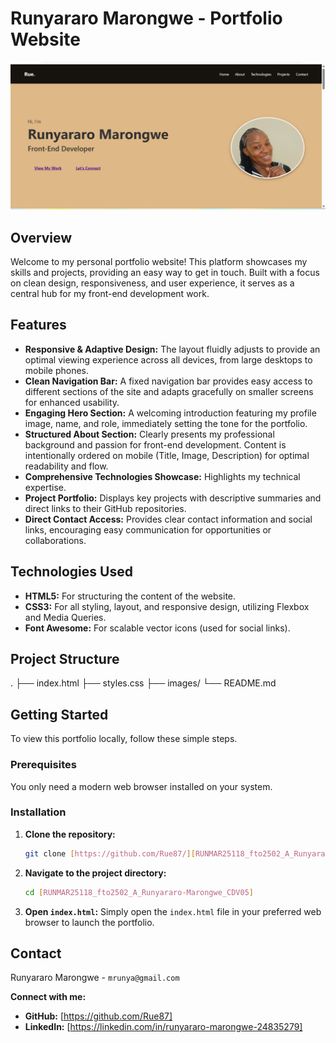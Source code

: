 # Runyararo Marongwe - Portfolio Website

![Portfolio Website Screenshot](images/my-website.jpg)


##  Overview

Welcome to my personal portfolio website! This platform showcases my skills and projects, providing an easy way to get in touch. Built with a focus on clean design, responsiveness, and user experience, it serves as a central hub for my front-end development work.


##  Features

* **Responsive & Adaptive Design:** The layout fluidly adjusts to provide an optimal viewing experience across all devices, from large desktops to mobile phones.
* **Clean Navigation Bar:** A fixed navigation bar provides easy access to different sections of the site and adapts gracefully on smaller screens for enhanced usability.
* **Engaging Hero Section:** A welcoming introduction featuring my profile image, name, and role, immediately setting the tone for the portfolio.
* **Structured About Section:** Clearly presents my professional background and passion for front-end development. Content is intentionally ordered on mobile (Title, Image, Description) for optimal readability and flow.
* **Comprehensive Technologies Showcase:** Highlights my technical expertise.
* **Project Portfolio:** Displays key projects with descriptive summaries and direct links to their GitHub repositories.
* **Direct Contact Access:** Provides clear contact information and social links, encouraging easy communication for opportunities or collaborations.


##  Technologies Used

* **HTML5:** For structuring the content of the website.
* **CSS3:** For all styling, layout, and responsive design, utilizing Flexbox and Media Queries.
* **Font Awesome:** For scalable vector icons (used for social links).


##  Project Structure

.
├── index.html
├── styles.css
├── images/
└── README.md


##  Getting Started

To view this portfolio locally, follow these simple steps.

### Prerequisites

You only need a modern web browser installed on your system.

### Installation

1.  **Clone the repository:**
    ```bash
    git clone [https://github.com/Rue87/][RUNMAR25118_fto2502_A_Runyararo-Marongwe_CDV05].git
    ```
     
2.  **Navigate to the project directory:**
    ```bash
    cd [RUNMAR25118_fto2502_A_Runyararo-Marongwe_CDV05]
    ```
3.  **Open `index.html`:**
    Simply open the `index.html` file in your preferred web browser to launch the portfolio.

##  Contact

Runyararo Marongwe - `mrunya@gmail.com`

**Connect with me:**
* **GitHub:** [https://github.com/Rue87]
* **LinkedIn:** [https://linkedin.com/in/runyararo-marongwe-24835279]

